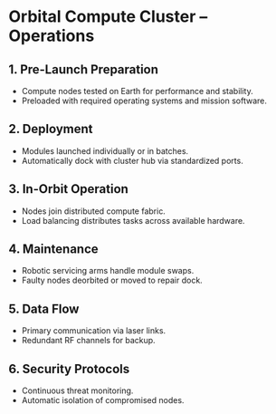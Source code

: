 # Orbital Compute Cluster – Operations

## 1. Pre-Launch Preparation
- Compute nodes tested on Earth for performance and stability.
- Preloaded with required operating systems and mission software.

## 2. Deployment
- Modules launched individually or in batches.
- Automatically dock with cluster hub via standardized ports.

## 3. In-Orbit Operation
- Nodes join distributed compute fabric.
- Load balancing distributes tasks across available hardware.

## 4. Maintenance
- Robotic servicing arms handle module swaps.
- Faulty nodes deorbited or moved to repair dock.

## 5. Data Flow
- Primary communication via laser links.
- Redundant RF channels for backup.

## 6. Security Protocols
- Continuous threat monitoring.
- Automatic isolation of compromised nodes.

